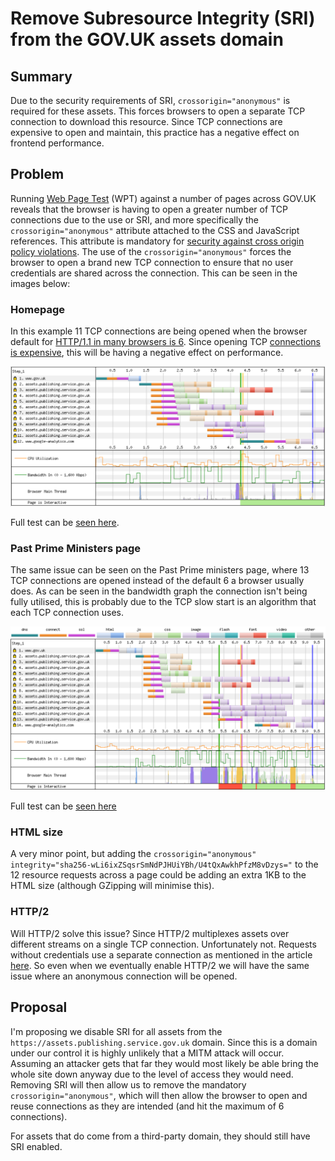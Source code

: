 # Remove Subresource Integrity (SRI) from the GOV.UK assets domain

## Summary
Due to the security requirements of SRI, `crossorigin="anonymous"` is required for these assets. This forces browsers to open a separate TCP connection to download this resource. Since TCP connections are expensive to open and maintain, this practice has a negative effect on frontend performance. 

## Problem
Running [Web Page Test](https://www.webpagetest.org/) (WPT) against a number of pages across GOV.UK reveals that the browser is having to open a greater number of TCP connections due to the use or SRI, and more specifically the `crossorigin="anonymous"` attribute attached to the CSS and JavaScript references. This attribute is mandatory for [security against cross origin policy violations](https://shubhamjain.co/til/subresource-integrity-crossorigin/). The use of the `crossorigin="anonymous"` forces the browser to open a brand new TCP connection to ensure that no user credentials are shared across the connection. This can be seen in the images below:

### Homepage
In this example 11 TCP connections are being opened when the browser default for [HTTP/1.1 in many browsers is 6](https://docs.pushtechnology.com/cloud/latest/manual/html/designguide/solution/support/connection_limitations.html). Since opening TCP [connections is expensive](https://hpbn.co/building-blocks-of-tcp/#three-way-handshake), this will be having a negative effect on performance.

![homepage-connection-view.png](/rfc-000/homepage-connection-view.png)

Full test can be [seen here](https://www.webpagetest.org/result/190507_AG_6f6760e331bba9bb6ff6e9fcad9b7743/1/details/#waterfall_view_step1). 

### Past Prime Ministers page
The same issue can be seen on the Past Prime ministers page, where 13 TCP connections are opened instead of the default 6 a browser usually does. As can be seen in the bandwidth graph the connection isn't being fully utilised, this is probably due to the TCP slow start is an algorithm that each TCP connection uses.

![past-pm-connection-view.png](/rfc-000/past-pm-connection-view.png)

Full test can be [seen here](https://www.webpagetest.org/result/190916_1B_9a4a73442aedc3f89de4ae77cce6e656/1/details/#waterfall_view_step1)

### HTML size
A very minor point, but adding the `crossorigin="anonymous" integrity="sha256-wLi6ixZSqsrSmNdPJHUiYBh/U4tQxAwkhPfzM8vDzys="` to the 12 resource requests across a page could be adding an extra 1KB to the HTML size (although GZipping will minimise this).

### HTTP/2
Will HTTP/2 solve this issue? Since HTTP/2 multiplexes assets over different streams on a single TCP connection. Unfortunately not. Requests without credentials use a separate connection as mentioned in the article [here](https://jakearchibald.com/2017/h2-push-tougher-than-i-thought/#requests-without-credentials-use-a-separate-connection). So even when we eventually enable HTTP/2 we will have the same issue where an anonymous connection will be opened.

## Proposal
I'm proposing we disable SRI for all assets from the `https://assets.publishing.service.gov.uk` domain. Since this is a domain under our control it is highly unlikely that a MITM attack will occur. Assuming an attacker gets that far they would most likely be able bring the whole site down anyway due to the level of access they would need. Removing SRI will then allow us to remove the mandatory `crossorigin="anonymous"`, which will then allow the browser to open and reuse connections as they are intended (and hit the maximum of 6 connections).

For assets that do come from a third-party domain, they should still have SRI enabled.
